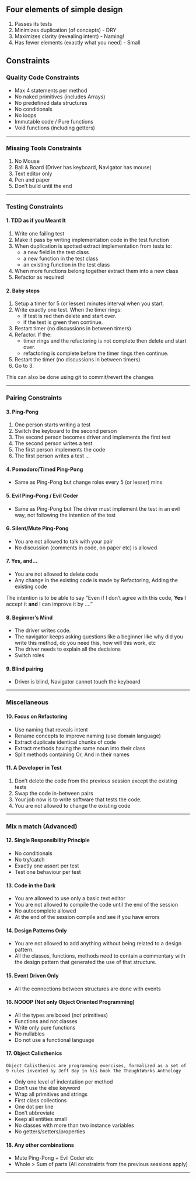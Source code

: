 ## Four elements of simple design

1. Passes its tests
2. Minimizes duplication (of concepts) - DRY
3. Maximizes clarity (revealing intent) - Naming!
4. Has fewer elements (exactly what you need) - Small

## Constraints

### Quality Code Constraints

- Max 4 statements per method
- No naked primitives (includes Arrays)
- No predefined data structures
- No conditionals
- No loops
- Immutable code / Pure functions
- Void functions (including getters)

---

### Missing Tools Constraints

1. No Mouse
2. Ball & Board (Driver has keyboard, Navigator has mouse)
3. Text editor only
4. Pen and paper
5. Don’t build until the end

---

### Testing Constraints

#### 1. TDD as if you Meant It

1. Write one failing test
2. Make it pass by writing implementation code in the test function
3. When duplication is spotted extract implementation from tests to:
   - a new field in the test class
   - a new function in the test class
   - an existing function in the test class
4. When more functions belong together extract them into a new class
5. Refactor as required

#### 2. Baby steps

1. Setup a timer for 5 (or lesser) minutes interval when you start.
2. Write exactly one test. When the timer rings:
   - if test is red then delete and start over.
   - if the test is green then continue.
3. Restart timer (no discussions in between timers)
4. Refactor. If the:
   - timer rings and the refactoring is not complete then delete and start over.
   - refactoring is complete before the timer rings then continue.
5. Restart the timer (no discussions in between timers)
6. Go to 3.

This can also be done using git to commit/revert the changes

---

### Pairing Constraints

#### 3. Ping-Pong

1. One person starts writing a test
2. Switch the keyboard to the second person
3. The second person becomes driver and implements the first test
4. The second person writes a test
5. The first person implements the code
6. The first person writes a test ...

#### 4. Pomodoro/Timed Ping-Pong

- Same as Ping-Pong but change roles every 5 (or lesser) mins

#### 5. Evil Ping-Pong / Evil Coder

- Same as Ping-Pong but The driver must implement the test in an evil way, not following the intention of the test

#### 6. Silent/Mute Ping-Pong

- You are not allowed to talk with your pair
- No discussion (comments in code, on paper etc) is allowed

#### 7. Yes, and...

- You are not allowed to delete code
- Any change in the existing code is made by Refactoring, Adding the existing code

The intention is to be able to say “Even if I don’t agree with this code, **Yes** I accept it **and** I can improve it by ....”

#### 8. Beginner’s Mind

- The driver writes code.
- The navigator keeps asking questions like a beginner like why did you write this method, do you need this, how will this work, etc
- The driver needs to explain all the decisions
- Switch roles

#### 9. Blind pairing

- Driver is blind, Navigator cannot touch the keyboard

---

### Miscellaneous

#### 10. Focus on Refactoring

- Use naming that reveals intent
- Rename concepts to improve naming (use domain language)
- Extract duplicate identical chunks of code
- Extract methods having the same noun into their class
- Split methods containing Or, And in their names

#### 11. A Developer in Test

1. Don’t delete the code from the previous session except the existing tests
2. Swap the code in-between pairs
3. Your job now is to write software that tests the code.
4. You are not allowed to change the existing code

---

### Mix n match (Advanced)

#### 12. Single Responsibility Principle

- No conditionals
- No try/catch
- Exactly one assert per test
- Test one behaviour per test

#### 13. Code in the Dark

- You are allowed to use only a basic text editor
- You are not allowed to compile the code until the end of the session
- No autocomplete allowed
- At the end of the session compile and see if you have errors

#### 14. Design Patterns Only

- You are not allowed to add anything without being related to a design pattern.
- All the classes, functions, methods need to contain a commentary with the design pattern that generated the use of that structure.

#### 15. Event Driven Only

- All the connections between structures are done with events

#### 16. NOOOP (Not only Object Oriented Programming)

- All the types are boxed (not primitives)
- Functions and not classes
- Write only pure functions
- No nullables
- Do not use a functional language

#### 17. Object Calisthenics

    Object Calisthenics are programming exercises, formalized as a set of 9 rules invented by Jeff Bay in his book The ThoughtWorks Anthology

- Only one level of indentation per method
- Don’t use the else keyword
- Wrap all primitives and strings
- First class collections
- One dot per line
- Don’t abbreviate
- Keep all entities small
- No classes with more than two instance variables
- No getters/setters/properties

#### 18. Any other combinations

- Mute Ping-Pong + Evil Coder etc
- Whole > Sum of parts (All constraints from the previous sessions apply)

---

